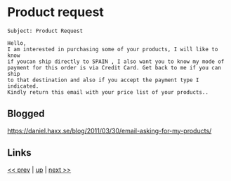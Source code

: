 # Product request

    Subject: Product Request

    Hello,
    I am interested in purchasing some of your products, I will like to know
    if youcan ship directly to SPAIN , I also want you to know my mode of
    payment for this order is via Credit Card. Get back to me if you can ship
    to that destination and also if you accept the payment type I indicated.
    Kindly return this email with your price list of your products..

## Blogged

<https://daniel.haxx.se/blog/2011/03/30/email-asking-for-my-products/>

## Links

[<< prev](../2010/2010-12-23.md) | [up](../) | [next >> ](2011-05-27.md)
